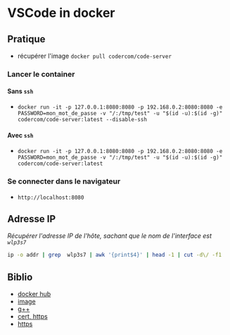 # VSCode in docker

## Pratique

- récupérer l'image `docker pull codercom/code-server`

### Lancer le container

#### Sans `ssh`

- `docker run -it -p 127.0.0.1:8080:8080 -p 192.168.0.2:8080:8080 -e PASSWORD=mon_mot_de_passe -v "/:/tmp/test" -u "$(id -u):$(id -g)"  codercom/code-server:latest --disable-ssh`

#### Avec `ssh`

- `docker run -it -p 127.0.0.1:8080:8080 -p 192.168.0.2:8080:8080 -e PASSWORD=mon_mot_de_passe -v "/:/tmp/test" -u "$(id -u):$(id -g)"  codercom/code-server:latest`

### Se connecter dans le navigateur

- `http://localhost:8080`

## Adresse IP

_Récupérer l'adresse IP de l'hôte, sachant que le nom de l'interface est `wlp3s7`_

```bash
ip -o addr | grep  wlp3s7 | awk '{print$4}' | head -1 | cut -d\/ -f1
```

## Biblio

- [docker hub](codercom/code-server)
- [image](https://github.com/cdr/code-server)
- [g++](https://code.visualstudio.com/docs/cpp/config-linux)
- [cert, https](https://github.com/demyxco/code-server/blob/master/docker-compose.yml)
- [https](https://github.com/cdr/code-server/discussions/1048)
